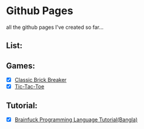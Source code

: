 Github Pages
==================
all the github pages I've created so far...

List:
---------

Games:
---------

- [x] [Classic Brick Breaker](http://wasi0013.github.io/Brick)
- [x] [Tic-Tac-Toe](http://wasi0013.github.io/tic-tac-toe)

Tutorial:
-----------

- [x] [Brainfuck Programming Language Tutorial(Bangla)](http://wasi0013.github.io/Bangla-Brainfuck-tutorial/)